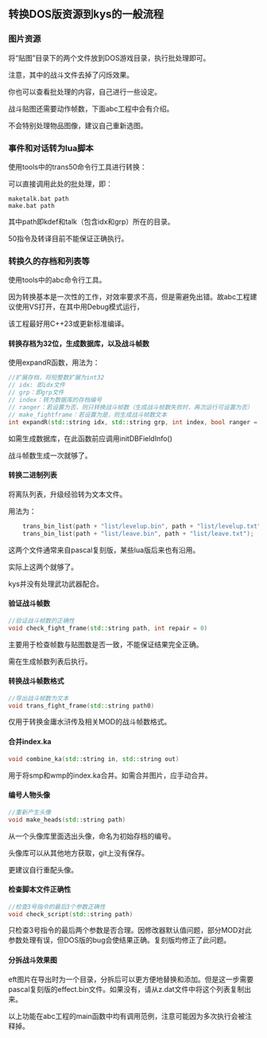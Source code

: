 ## 转换DOS版资源到kys的一般流程

### 图片资源

将“贴图”目录下的两个文件放到DOS游戏目录，执行批处理即可。

注意，其中的战斗文件去掉了闪烁效果。

你也可以查看批处理的内容，自己进行一些设定。

战斗贴图还需要动作帧数，下面abc工程中会有介绍。

不会特别处理物品图像，建议自己重新选图。

### 事件和对话转为lua脚本

使用tools中的trans50命令行工具进行转换：

可以直接调用此处的批处理，即：

```
maketalk.bat path
make.bat path 
```
其中path即kdef和talk（包含idx和grp）所在的目录。

50指令及转译目前不能保证正确执行。


### 转换久的存档和列表等

使用tools中的abc命令行工具。

因为转换基本是一次性的工作，对效率要求不高，但是需避免出错。故abc工程建议使用VS打开，在其中用Debug模式运行，

该工程最好用C++23或更新标准编译。

#### 转换存档为32位，生成数据库，以及战斗帧数

使用expandR函数，用法为：
```c++
//扩展存档，将短整数扩展为int32
// idx: 即idx文件
// grp：即grp文件
// index：转为数据库的存档编号
// ranger：若设置为否，则只转换战斗帧数（生成战斗帧数失败时，再次运行可设置为否）
// make_fightframe：若设置为是，则生成战斗帧数文本
int expandR(std::string idx, std::string grp, int index, bool ranger = true, bool make_fightframe = false)
```
如需生成数据库，在此函数前应调用initDBFieldInfo()

战斗帧数生成一次就够了。

#### 转换二进制列表

将离队列表，升级经验转为文本文件。

用法为：

```c++
    trans_bin_list(path + "list/levelup.bin", path + "list/levelup.txt");
    trans_bin_list(path + "list/leave.bin", path + "list/leave.txt");
```
这两个文件通常来自pascal复刻版，某些lua版后来也有沿用。

实际上这两个就够了。

kys并没有处理武功武器配合。

#### 验证战斗帧数

```c++
//验证战斗帧数的正确性
void check_fight_frame(std::string path, int repair = 0)
```
主要用于检查帧数与贴图数是否一致，不能保证结果完全正确。

需在生成帧数列表后执行。

#### 转换战斗帧数格式

```c++
//导出战斗帧数为文本
void trans_fight_frame(std::string path0)
```
仅用于转换金庸水浒传及相关MOD的战斗帧数格式。

#### 合并index.ka

```c++
void combine_ka(std::string in, std::string out)
```
用于将smp和wmp的index.ka合并。如需合并图片，应手动合并。

#### 编号人物头像

```c++
//重新产生头像
void make_heads(std::string path)
```

从一个头像库里面选出头像，命名为初始存档的编号。

头像库可以从其他地方获取，git上没有保存。

更建议自行重配头像。

#### 检查脚本文件正确性

```c++
//检查3号指令的最后3个参数正确性
void check_script(std::string path)
```

只检查3号指令的最后两个参数是否合理。因修改器默认值问题，部分MOD对此参数处理有误，但DOS版的bug会使结果正确。复刻版均修正了此问题。

#### 分拆战斗效果图

eft图片在导出时为一个目录，分拆后可以更方便地替换和添加。但是这一步需要pascal复刻版的effect.bin文件。如果没有，请从z.dat文件中将这个列表复制出来。


以上功能在abc工程的main函数中均有调用范例，注意可能因为多次执行会被注释掉。

